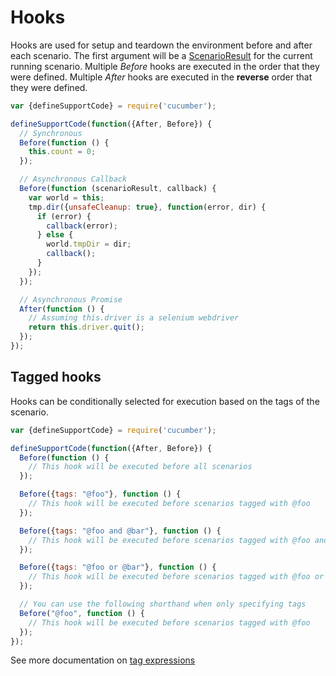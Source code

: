 # Hooks

Hooks are used for setup and teardown the environment before and after each scenario. The first argument will be a [ScenarioResult](/src/models/scenario_result.js) for the current running scenario. Multiple *Before* hooks are executed in the order that they were defined. Multiple *After* hooks are executed in the **reverse** order that they were defined.

```javascript
var {defineSupportCode} = require('cucumber');

defineSupportCode(function({After, Before}) {
  // Synchronous
  Before(function () {
    this.count = 0;
  });

  // Asynchronous Callback
  Before(function (scenarioResult, callback) {
    var world = this;
    tmp.dir({unsafeCleanup: true}, function(error, dir) {
      if (error) {
        callback(error);
      } else {
        world.tmpDir = dir;
        callback();
      }
    });
  });

  // Asynchronous Promise
  After(function () {
    // Assuming this.driver is a selenium webdriver
    return this.driver.quit();
  });
});
```

## Tagged hooks

Hooks can be conditionally selected for execution based on the tags of the scenario.

``` javascript
var {defineSupportCode} = require('cucumber');

defineSupportCode(function({After, Before}) {
  Before(function () {
    // This hook will be executed before all scenarios
  });

  Before({tags: "@foo"}, function () {
    // This hook will be executed before scenarios tagged with @foo
  });

  Before({tags: "@foo and @bar"}, function () {
    // This hook will be executed before scenarios tagged with @foo and @bar
  });

  Before({tags: "@foo or @bar"}, function () {
    // This hook will be executed before scenarios tagged with @foo or @bar
  });

  // You can use the following shorthand when only specifying tags
  Before("@foo", function () {
    // This hook will be executed before scenarios tagged with @foo
  });
});
```

See more documentation on [tag expressions](https://docs.cucumber.io/tag-expressions/)
